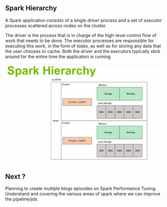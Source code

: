 ## Spark Hierarchy

A Spark application consists of a single  _driver_  process and a set of  _executor_  processes scattered across nodes on the cluster.

The driver is the process that is in charge of the high-level control flow of work that needs to be done. The executor processes are responsible for executing this work, in the form of  _tasks_, as well as for storing any data that the user chooses to cache. Both the driver and the executors typically stick around for the entire time the application is running



![Spark](https://github.com/gurditsingh/blog/blob/gh-pages/_screenshots/spark_hierarchy.png?raw=true)



## Next ?

Planning to create multiple blogs episodes on Spark Performance Tuning. Understand and covering the various areas of spark where we can improve the pipeline/job.

<!--stackedit_data:
eyJoaXN0b3J5IjpbMTE1NjY1MjM3MCwtNzM2NDkwMjMzLC0xNz
g2NjM3MjI5LDMyOTU4ODM1NiwyMDQ3NjU0NDQsLTU4NTQyMzY4
MCwyODI5NjQ4OTAsLTEzMDY2MzUyNTgsLTUxNzA3MDYyNSwtMT
g1MjY1NDEwOSwtMTc4MTUyMzA1Miw4MTk0MTY1NDYsLTEyMTM3
NzkzMDQsLTExNzc4OTgyMDAsLTE1OTI3NzY4MzksLTEzMzQyNz
M1NTAsLTYwMTIzMjgwNCwtOTYwMjcyMDE2LDU1MjkyNTAxMywx
NzMxNDkxODI1XX0=
-->